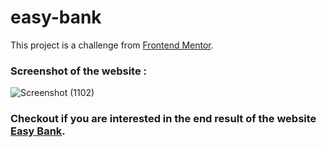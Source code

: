 # easy-bank
This project is a challenge from [Frontend Mentor](https://www.frontendmentor.io/challenges/easybank-landing-page-WaUhkoDN). 

### Screenshot of the website :

![Screenshot (1102)](https://user-images.githubusercontent.com/88110631/127625883-533bcf0e-34c7-44a4-932e-e3459aed322e.png)


### Checkout if you are interested in the end result of the website [Easy Bank](https://easy-bank-rs.netlify.app/).
